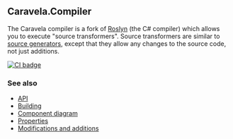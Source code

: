 ## Caravela.Compiler

The Caravela compiler is a fork of [Roslyn](https://github.com/dotnet/roslyn) (the C# compiler) which allows you to execute "source transformers". Source transformers are similar to [source generators](https://devblogs.microsoft.com/dotnet/introducing-c-source-generators/), except that they allow any changes to the source code, not just additions.

[![CI badge](https://github.com/postsharp/Caravela.Compiler/workflows/Full%20Pipeline/badge.svg)](https://github.com/postsharp/Caravela.Compiler/actions?query=workflow%3A%22Full+Pipeline%22)

### See also

* [API](src/Caravela/doc/API.md)
* [Building](src/Caravela/doc/Building.md)
* [Component diagram](src/Caravela/doc/Component%20diagram.md)
* [Properties](src/Caravela/doc/Properties.md)
* [Modifications and additions](src/Caravela/doc/Modifications.md)
